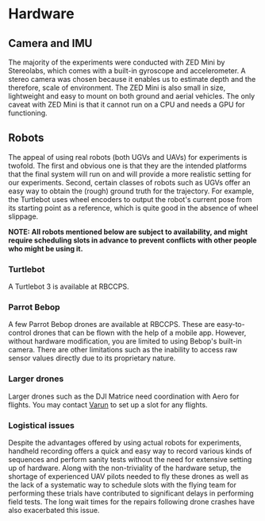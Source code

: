 # Hardware

## Camera and IMU

The majority of the experiments were conducted with ZED Mini by Stereolabs, which comes with a built-in gyroscope and accelerometer. A stereo camera was chosen because it enables us to estimate depth and the therefore, scale of environment. The ZED Mini is also small in size, lightweight and easy to mount on both ground and aerial vehicles. The only caveat with ZED Mini is that it cannot run on a CPU and needs a GPU for functioning.

## Robots

The appeal of using real robots \(both UGVs and UAVs\) for experiments is twofold. The first and obvious one is that they are the intended platforms that the final system will run on and will provide a more realistic setting for our experiments. Second, certain classes of robots such as UGVs offer an easy way to obtain the \(rough\) ground truth for the trajectory. For example, the Turtlebot uses wheel encoders to output the robot's current pose from its starting point as a reference, which is quite good in the absence of wheel slippage.

**NOTE: All robots mentioned below are subject to availability, and might require scheduling slots in advance to prevent conflicts with other people who might be using it.**

### Turtlebot

A Turtlebot 3 is available at RBCCPS. 

### Parrot Bebop

A few Parrot Bebop drones are available at RBCCPS. These are easy-to-control drones that can be flown with the help of a mobile app. However, without hardware modification, you are limited to using Bebop's built-in camera. There are other limitations such as the inability to access raw sensor values directly due to its proprietary nature.

### Larger drones

Larger drones such as the DJI Matrice need coordination with Aero for flights. You may contact [Varun](https://slam-rbccps.gitbook.io/slam/people#handy-contacts) to set up a slot for any flights.

### Logistical issues

Despite the advantages offered by using actual robots for experiments, handheld recording offers a quick and easy way to record various kinds of sequences and perform sanity tests without the need for extensive setting up of hardware. Along with the non-triviality of the hardware setup, the shortage of experienced UAV pilots needed to fly these drones as well as the lack of a systematic way to schedule slots with the flying team for performing these trials have contributed to significant delays in performing field tests. The long wait times for the repairs following drone crashes have also exacerbated this issue.

